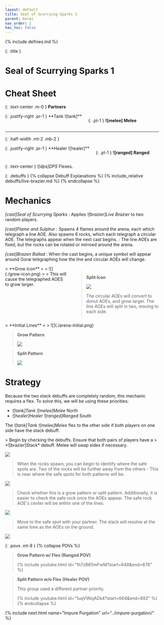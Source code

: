 ```yaml
---
layout: default
title: Seal of Scurrying Sparks 1
parent: Gorai
nav_order: 1
has_toc: false
---
```


{% include defines.md %}

{: .title }
# Seal of Scurrying Sparks 1

# Cheat Sheet

{: .text-center .m-0 }
**Partners**
<div class="columns positions borderless" markdown="1">
{: .justify-right .pr-1 }
**Tank ![tank]**

{: .pl-1 }
**![melee] Melee**
</div>

-----
{: .half-width .mt-2 .mb-2 }

<div class="columns positions borderless" markdown="1">
{: .justify-right .pr-1 }
**Healer ![healer]**

{: .pl-1 }
**![ranged] Ranged**
</div>

{: .text-center }
*![dps]DPS* Flexes.

{: .debuffs }
{% collapse Debuff Explanations %}
{% include_relative debuffs/live-brazier.md %}
{% endcollapse %}

# Mechanics

*[cast]Seal of Scurrying Sparks*
: Applies *![brazier]Live Brazier* to two random players.

*[cast]Flame and Sulphur*
: Spawns 4 flames around the arena, each which telegraph a line AOE. Also spawns
  6 rocks, which each telegraph a circular AOE. The telegraphs appear when the
  next cast begins.
: The line AOEs are fixed, but the rocks can be rotated or mirroed around the
  arena.

*[cast]Brazen Ballad*
: When the cast begins, a unique symbol will appear around Gorai telegraphing
  how the line and circular AOEs will change.

<div class="columns text-center" markdown="1">
> **Grow Icon**
>
> ![](./grow-icon.png)
>
> This will cause the telegraphed AOES to grow larger.

> **Split Icon**
>
> ![](./split-icon.png)
>
> The circular AOEs will convert to donut AOEs, and grow larger. The line AOEs
> will split in two, moving to each side.
</div>

<div class="timeline collapse-sm" markdown="1">
> **Initial Lines**
>
> ![](./arena-initial.png)

> **Grow Pattern**
>
> ![](./arena-grow.png)

> **Split Pattern**
>
> ![](./arena-split.png)
</div>

# Strategy

Because the two stack debuffs are completely random, this mechanic requires a
flex. To solve this, we will be using these priorities:

* *![tank]Tank* *![melee]Melee* North
* *![healer]Healer* *![ranged]Ranged* South

The *![tank]Tank* *![melee]Melee* flex to the other side if both players on one
side have the stack debuff.

<div class="mechanics" markdown="1">
> Begin by checking the debuffs. Ensure that both pairs of players have a
> *![brazier]Stack* debuff. Melee will swap sides if necessary.

![](./timeline-1.png)

> When the rocks spawn, you can begin to identify where the safe spots are. Two
> of the rocks will be further away from the others - This is near where the
> safe spots for both patterns will be.

![](./timeline-2.png)

> Check whether this is a grow pattern or split pattern. Additionally, it is
> easier to check the safe rock once the AOEs appear. The safe rock AOE's center
> will be within one of the lines.

![](./timeline-3.png)

> Move to the safe spot with your partner. The stack will resolve at the same
> time as the AOEs on the ground.

![](./timeline-4.png)
</div>

{: .povs .mt-8 }
{% collapse POVs %}
> **Grow Pattern w/ Flex (Ranged POV)**
>
> {% include youtube.html id="1h7zB65mFwM?start=648&end=676" %}

> **Split Pattern w/o Flex (Healer POV)**
>
> This group used a different partner priority.
>
> {% include youtube.html id="1uqVWojADk4?start=664&end=692" %}
{% endcollapse %}

{% include next.html name="Impure Purgation" url="../impure-purgation/" %}
